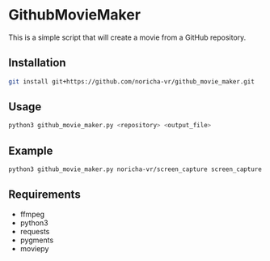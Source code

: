 # GithubMovieMaker

This is a simple script that will create a movie from a GitHub repository.


## Installation

```bash
git install git+https://github.com/noricha-vr/github_movie_maker.git
```

## Usage

```bash
python3 github_movie_maker.py <repository> <output_file>
```

## Example

```bash
python3 github_movie_maker.py noricha-vr/screen_capture screen_capture.mp4
```

## Requirements

- ffmpeg
- python3
- requests
- pygments
- moviepy